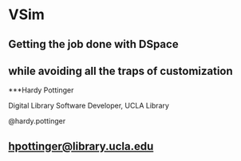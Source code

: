
# VSim
## Getting the job done with DSpace
## while avoiding all the traps of customization

***Hardy Pottinger

Digital Library Software Developer, UCLA Library

@hardy.pottinger

hpottinger@library.ucla.edu
--
